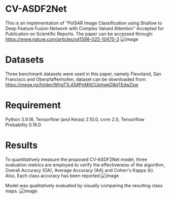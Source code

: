 # CV-ASDF2Net
This is an implementation of "PolSAR Image Classification using Shallow to Deep Feature Fusion Network with Complex Valued Attention" Accepted for Publication on Scientific Reports. The paper can be accessed through:
https://www.nature.com/articles/s41598-025-10475-3
![image](https://github.com/user-attachments/assets/52261d53-1451-4cb9-9503-3da89b1b1c6a)

# Datasets
Three benchmark datasets were used in this paper, namely Flevoland, San Francisco and Oberpfaffenhofen, dataset can be downloaded from:
https://mega.nz/folder/WhgT1L4S#PnMttCUpjtwkD8qTEdwZsw

# Requirement
Python 3.9.18, Tensorflow (and Keras) 2.10.0, cvnn 2.0, Tensorflow Probability 0.18.0

# Results
To quantitatively measure the proposed CV-ASDF2Net model, three evaluation metrics are employed to verify the effectiveness of the algorithm, Overall Accuracy (OA), Average Accuracy (AA) and Cohen's Kappa (k). Also, Each class accuracy has been reported
![image](https://github.com/user-attachments/assets/33cb2b25-b5f1-4277-a475-56e8831339e0)

Model was qualitatively evaluated by visually comparing the resulting class maps.
![image](https://github.com/user-attachments/assets/b3e767e3-59f0-4401-920b-2efd2014bfa6)
